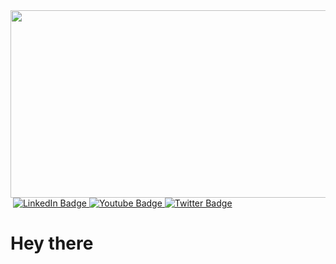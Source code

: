 <div id="header" align="center">
  <img src="https://media4.giphy.com/media/3o7qE1YN7aBOFPRw8E/giphy.gif?cid=ecf05e47ta4ligjkrcz6oia5pl0y3gtv0r6hpswyza1rv1jf&rid=giphy.gif&ct=g" width="600" height="300"/>
</div>
<div id="badges">
  <img src="https://komarev.com/ghpvc/?username=imshivaram&style=flat-square&color=blue" alt=""/>
  <a href="your-linkedin-URL">
    <img src="https://img.shields.io/badge/LinkedIn-blue?style=for-the-badge&logo=linkedin&logoColor=white" alt="LinkedIn Badge"/>
  </a>
  <a href="your-youtube-URL">
    <img src="https://img.shields.io/badge/YouTube-red?style=for-the-badge&logo=youtube&logoColor=white" alt="Youtube Badge"/>
  </a>
  <a href="your-twitter-URL">
    <img src="https://img.shields.io/badge/Twitter-blue?style=for-the-badge&logo=twitter&logoColor=white" alt="Twitter Badge"/>
  </a>
  <h1>
  Hey there

</h1>
</div>

